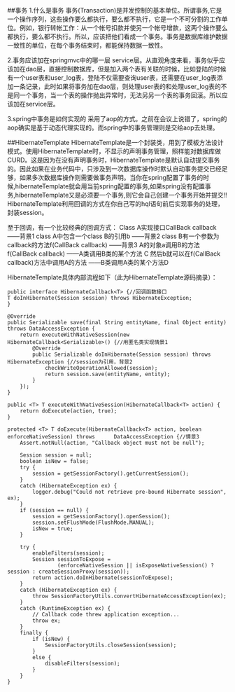 ##事务
1.什么是事务
	事务(Transaction)是并发控制的基本单位。所谓事务,它是一个操作序列，这些操作要么都执行，要么都不执行，它是一个不可分割的工作单位。例如，银行转帐工作：从一个帐号扣款并使另一个帐号增款，这两个操作要么都执行，要么都不执行。所以，应该把他们看成一个事务。事务是数据库维护数据一致性的单位，在每个事务结束时，都能保持数据一致性。
	
2.事务应该加在springmvc中的哪一层
	service层。从直观角度来看，事务似乎应该加在dao层，直接控制数据库，但是加入两个表有关联的时候，比如登陆的时候有一个user表和user_log表，登陆不仅需要查询user表，还需要在user_log表添加一条记录，此时如果将事务加在dao层，则处理user表的和处理user_log表的不是同一个事务，当一个表的操作抛出异常时，无法另另一个表的事务回滚。所以应该加在service层。
	
3.spring中事务是如何实现的
	采用了aop的方式。之前在会议上说错了，spring的aop确实是基于动态代理实现的。而spring中的事务管理则是交给aop去处理。
	
##HibernateTemplate
HibernateTemplate是一个封装类，用到了模板方法设计模式。使用HibernateTemplate时，不显示的声明事务管理，照样能对数据库做CURD。这是因为在没有声明事务时，HibernateTemplate是默认自动提交事务的。因此如果在业务代码中，只涉及到一次数据库操作时默认自动事务提交已经足够，如果多次数据库操作则需要做事务声明。当你在spring配置了事务的时候,hibernateTemplate就会用当前spring配置的事务,如果spring没有配置事务,hibernateTemplate又是必须要一个事务,则它会自己创建一个事务开始并提交!!
HibernateTemplate利用回调的方式在你自己写的hql语句前后实现事务的处理，封装session。

至于回调，有一个比较经典的回调方式：
Class A实现接口CallBack callback——背景1
class A中包含一个class B的引用b ——背景2
class B有一个参数为callback的方法f(CallBack callback) ——背景3
A的对象a调用B的方法 f(CallBack callback) ——A类调用B类的某个方法 C
然后b就可以在f(CallBack callback)方法中调用A的方法 ——B类调用A类的某个方法D

HibernateTemplate具体内部流程如下（此为HibernateTemplate源码摘录）：

	public interface HibernateCallback<T> {//回调函数接口
	T doInHibernate(Session session) throws HibernateException;
	}

	@Override
	public Serializable save(final String entityName, final Object entity) throws DataAccessException {
		return executeWithNativeSession(new HibernateCallback<Serializable>() {//用匿名类实现情景1
			@Override
			public Serializable doInHibernate(Session session) throws HibernateException {//session为引用，背景2
				checkWriteOperationAllowed(session);
				return session.save(entityName, entity);
			}
		});
	}
	
	public <T> T executeWithNativeSession(HibernateCallback<T> action) {
		return doExecute(action, true);
	}

	protected <T> T doExecute(HibernateCallback<T> action, boolean enforceNativeSession) throws 	 DataAccessException {//情景3
		Assert.notNull(action, "Callback object must not be null");

		Session session = null;
		boolean isNew = false;
		try {
			session = getSessionFactory().getCurrentSession();
		}
		catch (HibernateException ex) {
			logger.debug("Could not retrieve pre-bound Hibernate session", ex);
		}
		if (session == null) {
			session = getSessionFactory().openSession();
			session.setFlushMode(FlushMode.MANUAL);
			isNew = true;
		}

		try {
			enableFilters(session);
			Session sessionToExpose =
					(enforceNativeSession || isExposeNativeSession() ? session : createSessionProxy(session));
			return action.doInHibernate(sessionToExpose);
		}
		catch (HibernateException ex) {
			throw SessionFactoryUtils.convertHibernateAccessException(ex);
		}
		catch (RuntimeException ex) {
			// Callback code threw application exception...
			throw ex;
		}
		finally {
			if (isNew) {
				SessionFactoryUtils.closeSession(session);
			}
			else {
				disableFilters(session);
			}
		}
	}
	
	
	




	
